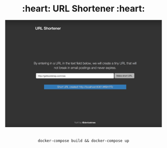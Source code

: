 <h1 align="center"> :heart: URL Shortener :heart:
</h1>

<p align="center">
  <img src="https://raw.githubusercontent.com/full-of-foo/urlShortener/master/demo.png?raw=true" alt="DEMO"/>
</p>

<p align="center">
<code>
docker-compose build && docker-compose up
</code>
</p>
